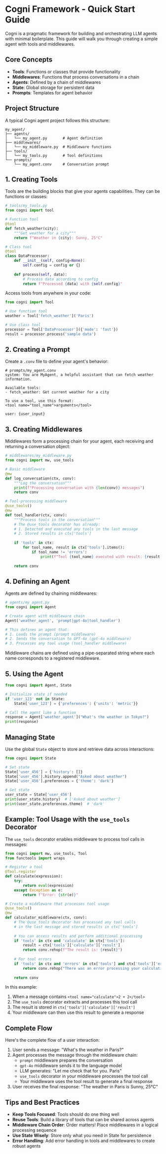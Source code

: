 # Cogni Framework - Quick Start Guide

Cogni is a pragmatic framework for building and orchestrating LLM agents with minimal boilerplate. This guide will walk you through creating a simple agent with tools and middlewares.

## Core Concepts

- **Tools**: Functions or classes that provide functionality
- **Middlewares**: Functions that process conversations in a chain
- **Agents**: Defined by a chain of middlewares
- **State**: Global storage for persistent data
- **Prompts**: Templates for agent behavior

## Project Structure

A typical Cogni agent project follows this structure:

```
my_agent/
├── agents/
│   └── my_agent.py       # Agent definition
├── middlewares/
│   └── my_middleware.py  # Middleware functions
├── tools/
│   └── my_tools.py       # Tool definitions
└── prompts/
    └── my_agent.conv     # Conversation prompt
```

## 1. Creating Tools

Tools are the building blocks that give your agents capabilities. They can be functions or classes:

```python
# tools/my_tools.py
from cogni import tool

# Function tool
@tool
def fetch_weather(city):
    """Get weather for a city"""
    return f"Weather in {city}: Sunny, 25°C"

# Class tool
@tool
class DataProcessor:
    def __init__(self, config=None):
        self.config = config or {}
        
    def process(self, data):
        # Process data according to config
        return f"Processed {data} with {self.config}"
```

Access tools from anywhere in your code:

```python
from cogni import Tool

# Use function tool
weather = Tool['fetch_weather']('Paris')

# Use class tool
processor = Tool['DataProcessor']({'mode': 'fast'})
result = processor.process('sample data')
```

## 2. Creating a Prompt

Create a `.conv` file to define your agent's behavior:

```
# prompts/my_agent.conv
system: You are MyAgent, a helpful assistant that can fetch weather information.

Available tools:
- fetch_weather: Get current weather for a city

To use a tool, use this format:
<tool name="tool_name">arguments</tool>

user: {user_input}
```

## 3. Creating Middlewares

Middlewares form a processing chain for your agent, each receiving and returning a conversation object:

```python
# middlewares/my_middleware.py
from cogni import mw, use_tools

# Basic middleware
@mw
def log_conversation(ctx, conv):
    """Log the conversation"""
    print(f"Processing conversation with {len(conv)} messages")
    return conv

# Tool-processing middleware
@use_tools()
@mw
def tool_handler(ctx, conv):
    """Process tools in the conversation"""
    # The @use_tools decorator has already:
    # 1. Detected and executed any tools in the last message
    # 2. Stored results in ctx['tools']
    
    if 'tools' in ctx:
        for tool_name, result in ctx['tools'].items():
            if tool_name != 'errors':
                print(f"Tool {tool_name} executed with result: {result['result']}")
    
    return conv
```

## 4. Defining an Agent

Agents are defined by chaining middlewares:

```python
# agents/my_agent.py
from cogni import Agent

# Create agent with middleware chain
Agent('weather_agent', 'prompt|gpt-4o|tool_handler')

# This defines an agent that:
# 1. Loads the prompt (prompt middleware)
# 2. Sends the conversation to GPT-4o (gpt-4o middleware) 
# 3. Processes any tool usage (tool_handler middleware)
```

Middleware chains are defined using a pipe-separated string where each name corresponds to a registered middleware.

## 5. Using the Agent

```python
from cogni import Agent, State

# Initialize state if needed
if 'user_123' not in State:
    State['user_123'] = {'preferences': {'units': 'metric'}}

# Call the agent like a function
response = Agent['weather_agent']("What's the weather in Tokyo?")
print(response)
```

## Managing State

Use the global `State` object to store and retrieve data across interactions:

```python
from cogni import State

# Set state
State['user_456'] = {'history': []}
State['user_456'].history.append("Asked about weather")
State['user_456'].preferences = {'theme': 'dark'}

# Get state
user_state = State['user_456']
print(user_state.history)  # ['Asked about weather']
print(user_state.preferences.theme)  # 'dark'
```

## Example: Tool Usage with the `use_tools` Decorator

The `use_tools` decorator enables middleware to process tool calls in messages:

```python
from cogni import mw, use_tools, Tool
from functools import wraps

# Register a tool
@Tool.register
def calculate(expression):
    try:
        return eval(expression)
    except Exception as e:
        return f"Error: {str(e)}"

# Create a middleware that processes tool usage
@use_tools()
@mw
def calculator_middleware(ctx, conv):
    # The @use_tools decorator has processed any tool calls
    # in the last message and stored results in ctx['tools']
    
    # You can access results and perform additional processing
    if 'tools' in ctx and 'calculate' in ctx['tools']:
        result = ctx['tools']['calculate']['result']
        return conv.rehop(f"The result is: {result}")
    
    # For tool errors
    if 'tools' in ctx and 'errors' in ctx['tools'] and ctx['tools']['errors']:
        return conv.rehop("There was an error processing your calculation.")
    
    return conv
```

In this example:
1. When a message contains `<tool name="calculate">2 + 2</tool>`
2. The `use_tools` decorator extracts and processes this tool call
3. The result is stored in `ctx['tools']['calculate']['result']`
4. Your middleware can then use this result to generate a response

## Complete Flow

Here's the complete flow of a user interaction:

1. User sends a message: "What's the weather in Paris?"
2. Agent processes the message through the middleware chain:
   - `prompt` middleware prepares the conversation 
   - `gpt-4o` middleware sends it to the language model
   - LLM generates: "Let me check that for you. <tool name='fetch_weather'>Paris</tool>"
   - `use_tools` decorator in your middleware processes the tool call
   - Your middleware uses the tool result to generate a final response
3. User receives the final response: "The weather in Paris is Sunny, 25°C"

## Tips and Best Practices

- **Keep Tools Focused**: Tools should do one thing well
- **Reuse Tools**: Build a library of tools that can be shared across agents
- **Middleware Chain Order**: Order matters! Place middlewares in a logical processing sequence
- **Use State Wisely**: Store only what you need in State for persistence
- **Error Handling**: Add error handling in tools and middlewares to create robust agents
